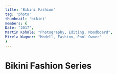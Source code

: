 ```yaml
---
title: 'Bikini Fashion'
tag: 'photo'
thumbnail: 'bikini'
members: {
Date: "2017",        
Martin Kohnle: "Photography, Editing, Moodboard",
Mirela Wagner: "Modell, Fashion, Pool Owner"
}
---
```

# Bikini Fashion Series

<image-loader height="medium_portrait" image="photo/bikini"></image-loader>
